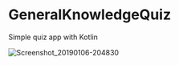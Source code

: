 # GeneralKnowledgeQuiz
Simple quiz app with Kotlin

![Screenshot_20190106-204830](https://user-images.githubusercontent.com/16632235/72801597-066e8280-3c74-11ea-800b-5d03fa57db3a.png)
